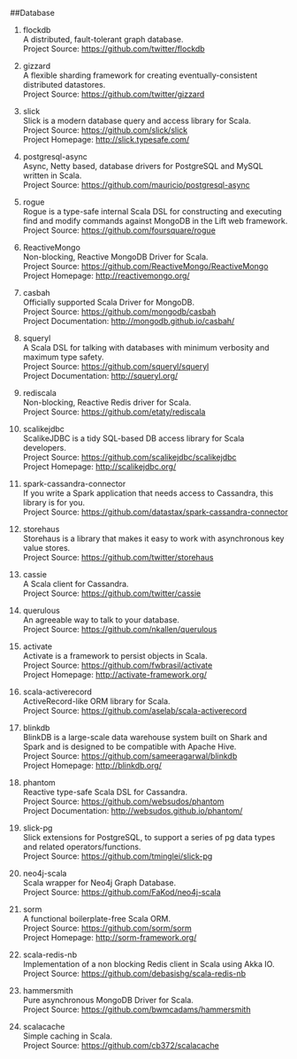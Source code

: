 ##Database

1. flockdb     
A distributed, fault-tolerant graph database.    
Project Source: https://github.com/twitter/flockdb   

1. gizzard     
A flexible sharding framework for creating eventually-consistent distributed datastores.    
Project Source: https://github.com/twitter/gizzard  

1. slick     
Slick is a modern database query and access library for Scala.    
Project Source: https://github.com/slick/slick        
Project Homepage: http://slick.typesafe.com/

1. postgresql-async       
Async, Netty based, database drivers for PostgreSQL and MySQL written in Scala.    
Project Source: https://github.com/mauricio/postgresql-async        

1. rogue    
Rogue is a type-safe internal Scala DSL for constructing and executing find and modify commands against MongoDB in the Lift web framework.      
Project Source: https://github.com/foursquare/rogue 

1. ReactiveMongo     
Non-blocking, Reactive MongoDB Driver for Scala.     
Project Source: https://github.com/ReactiveMongo/ReactiveMongo          
Project Homepage: http://reactivemongo.org/ 

1. casbah    
Officially supported Scala Driver for MongoDB.       
Project Source: https://github.com/mongodb/casbah             
Project Documentation: http://mongodb.github.io/casbah/   

1. squeryl    
A Scala DSL for talking with databases with minimum verbosity and maximum type safety.          
Project Source: https://github.com/squeryl/squeryl      
Project Documentation: http://squeryl.org/  

1. rediscala      
Non-blocking, Reactive Redis driver for Scala.      
Project Source: https://github.com/etaty/rediscala        

1. scalikejdbc     
ScalikeJDBC is a tidy SQL-based DB access library for Scala developers.         
Project Source: https://github.com/scalikejdbc/scalikejdbc     
Project Homepage: http://scalikejdbc.org/    

1. spark-cassandra-connector    
If you write a Spark application that needs access to Cassandra, this library is for you.     
Project Source: https://github.com/datastax/spark-cassandra-connector

1. storehaus    
Storehaus is a library that makes it easy to work with asynchronous key value stores.    
Project Source: https://github.com/twitter/storehaus   

1. cassie    
A Scala client for Cassandra.    
Project Source: https://github.com/twitter/cassie   

1. querulous   
An agreeable way to talk to your database.    
Project Source: https://github.com/nkallen/querulous  

1. activate  
Activate is a framework to persist objects in Scala.   
Project Source: https://github.com/fwbrasil/activate   
Project Homepage: http://activate-framework.org/  

1. scala-activerecord   
ActiveRecord-like ORM library for Scala.    
Project Source: https://github.com/aselab/scala-activerecord  

1. blinkdb    
BlinkDB is a large-scale data warehouse system built on Shark and Spark and is designed to be compatible with Apache Hive.     
Project Source: https://github.com/sameeragarwal/blinkdb          
Project Homepage: http://blinkdb.org/

1. phantom    
Reactive type-safe Scala DSL for Cassandra.   
Project Source: https://github.com/websudos/phantom    
Project Documentation: http://websudos.github.io/phantom/  

1. slick-pg   
Slick extensions for PostgreSQL, to support a series of pg data types and related operators/functions.    
Project Source: https://github.com/tminglei/slick-pg  

1. neo4j-scala   
Scala wrapper for Neo4j Graph Database.    
Project Source: https://github.com/FaKod/neo4j-scala  

1. sorm   
A functional boilerplate-free Scala ORM.    
Project Source: https://github.com/sorm/sorm     
Project Homepage: http://sorm-framework.org/  

1. scala-redis-nb    
Implementation of a non blocking Redis client in Scala using Akka IO.     
Project Source: https://github.com/debasishg/scala-redis-nb   

1. hammersmith    
Pure asynchronous MongoDB Driver for Scala.     
Project Source: https://github.com/bwmcadams/hammersmith   

1. scalacache   
Simple caching in Scala.     
Project Source: https://github.com/cb372/scalacache   
   